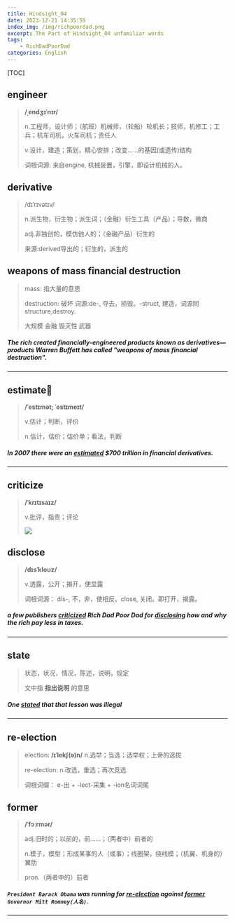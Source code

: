 ```yaml
---
title: Hindsight_04
date: 2023-12-21 14:35:59
index_img: /img/richpoordad.png
excerpt: The Part of Hindsight_04 unfamiliar words
tags: 
    - RichDadPoorDad
categories: English
---
```


[TOC]

## engineer

> **/ˌendʒɪˈnɪr/**
>
> n.工程师，设计师；（航班）机械师，（轮船）轮机长；技师，机修工；工兵；机车司机，火车司机；责任人
>
> v.设计，建造；策划，精心安排；改变……的基因(或遗传)结构
>
> 词根词源:
> 来自engine, 机械装置，引擎，即设计机械的人。

## derivative

> /dɪˈrɪvətɪv/
>
> n.派生物，衍生物；派生词；（金融）衍生工具（产品）；导数，微商
>
> adj.非独创的，模仿他人的；（金融产品）衍生的
>
> 来源:derived导出的；衍生的，派生的

## weapons of mass financial destruction

> mass: 指大量的意思
>
> destruction: 破坏
> 词源:de-, 夺去，损毁。-struct, 建造，词源同structure,destroy.
>
> 大规模 金融 毁灭性 武器

##### The rich created **financially-engineered** products known as **derivatives**—products Warren Buffett has called **"weapons of mass financial destruction"**.

---

## estimate🚩

> **/ˈestɪmət; ˈestɪmeɪt/**
>
> v.估计；判断，评价
>
> n.估计，估价；估价单；看法，判断

##### In 2007 there were an **<u>estimated</u>** $700 trillion in financial derivatives.

---

## criticize

> **/ˈkrɪtɪsaɪz/**
>
> v.批评，指责；评论
>
> ![](https://ydlunacommon-cdn.nosdn.127.net/12fc12e84db49c8ae0b737bffe49ff58.jpg?)

## disclose

> **/dɪsˈkloʊz/**
>
> v.透露，公开；揭开，使显露
>
> 词根词源：
> dis-, 不，非，使相反。close, 关闭。即打开，揭露。

##### a few publishers **<u>criticized</u>** Rich Dad Poor Dad for **<u>disclosing</u>** how and why the rich pay less in taxes.

---

## state

> 状态，状况，情况，陈述，说明，规定
>
> 文中指 **指出说明** 的意思

##### One **<u>stated</u>** that that lesson was illegal

---

## re-election

> election: **/ɪˈlekʃ(ə)n/**
> n.选举；当选；选举权；上帝的选拔
>
> re-election: n.改选，重选；再次竞选
>
> 词根词缀： e-出 + -lect-采集 + -ion名词词尾

## former

> **/ˈfɔːrmər/**
>
> adj.旧时的；以前的，前……；（两者中）前者的
>
> n.模子，模型；形成某事的人（或事）；线圈架，绕线模；（机翼、机身的）翼肋
>
> pron.（两者中的）前者

##### `President Barack Obama` was running for <u>re-**election**</u> against **<u>former</u>** `Governor Mitt Romney(人名)`.

---

